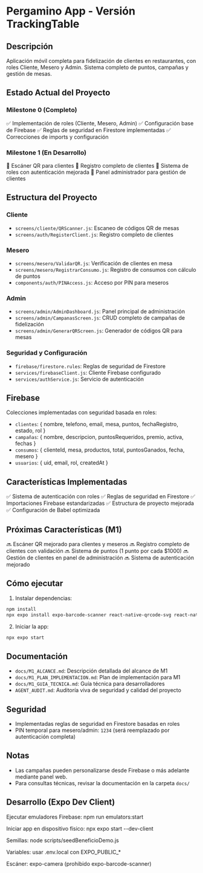 # Pergamino App - Versión TrackingTable

## Descripción
Aplicación móvil completa para fidelización de clientes en restaurantes, con roles Cliente, Mesero y Admin. Sistema completo de puntos, campañas y gestión de mesas.

## Estado Actual del Proyecto

### Milestone 0 (Completo)
✅ Implementación de roles (Cliente, Mesero, Admin)
✅ Configuración base de Firebase
✅ Reglas de seguridad en Firestore implementadas
✅ Correcciones de imports y configuración

### Milestone 1 (En Desarrollo)
🔄 Escáner QR para clientes
🔄 Registro completo de clientes
🔄 Sistema de roles con autenticación mejorada
🔄 Panel administrador para gestión de clientes

## Estructura del Proyecto
### Cliente
- `screens/cliente/QRScanner.js`: Escaneo de códigos QR de mesas
- `screens/auth/RegisterClient.js`: Registro completo de clientes

### Mesero
- `screens/mesero/ValidarQR.js`: Verificación de clientes en mesa
- `screens/mesero/RegistrarConsumo.js`: Registro de consumos con cálculo de puntos
- `components/auth/PINAccess.js`: Acceso por PIN para meseros

### Admin
- `screens/admin/AdminDashboard.js`: Panel principal de administración
- `screens/admin/CampanasScreen.js`: CRUD completo de campañas de fidelización
- `screens/admin/GenerarQRScreen.js`: Generador de códigos QR para mesas

### Seguridad y Configuración
- `firebase/firestore.rules`: Reglas de seguridad de Firestore
- `services/firebaseClient.js`: Cliente Firebase configurado
- `services/authService.js`: Servicio de autenticación

## Firebase
Colecciones implementadas con seguridad basada en roles:
- `clientes`: { nombre, telefono, email, mesa, puntos, fechaRegistro, estado, rol }
- `campañas`: { nombre, descripcion, puntosRequeridos, premio, activa, fechas }
- `consumos`: { clienteId, mesa, productos, total, puntosGanados, fecha, mesero }
- `usuarios`: { uid, email, rol, createdAt }

## Características Implementadas
✅ Sistema de autenticación con roles
✅ Reglas de seguridad en Firestore
✅ Importaciones Firebase estandarizadas
✅ Estructura de proyecto mejorada
✅ Configuración de Babel optimizada

## Próximas Características (M1)
🔜 Escáner QR mejorado para clientes y meseros
🔜 Registro completo de clientes con validación
🔜 Sistema de puntos (1 punto por cada $1000)
🔜 Gestión de clientes en panel de administración
🔜 Sistema de autenticación mejorado

## Cómo ejecutar
1. Instalar dependencias:
```bash
npm install
npx expo install expo-barcode-scanner react-native-qrcode-svg react-native-svg
```

2. Iniciar la app:
```bash
npx expo start
```

## Documentación
- `docs/M1_ALCANCE.md`: Descripción detallada del alcance de M1
- `docs/M1_PLAN_IMPLEMENTACION.md`: Plan de implementación para M1
- `docs/M1_GUIA_TECNICA.md`: Guía técnica para desarrolladores
- `AGENT_AUDIT.md`: Auditoría viva de seguridad y calidad del proyecto

## Seguridad
- Implementadas reglas de seguridad en Firestore basadas en roles
- PIN temporal para mesero/admin: `1234` (será reemplazado por autenticación completa)

## Notas
- Las campañas pueden personalizarse desde Firebase o más adelante mediante panel web.
- Para consultas técnicas, revisar la documentación en la carpeta `docs/`

## Desarrollo (Expo Dev Client)

Ejecutar emuladores Firebase: npm run emulators:start

Iniciar app en dispositivo físico: npx expo start --dev-client

Semillas: node scripts/seedBeneficioDemo.js

Variables: usar .env.local con EXPO_PUBLIC_*

Escáner: expo-camera (prohibido expo-barcode-scanner)
